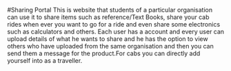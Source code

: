 #Sharing Portal
This is website that students of a particular organisation can use it to share items such as reference/Text Books, share your cab rides when ever you want to go for a ride and even share some electronics such as calculators and others. Each user has a account and every user can upload details of what he wants to share and he has the option to view others who have uploaded from the same organisation and then you can send them a message for the product.For cabs you can directly add yourself into as a traveller.

